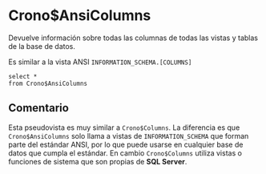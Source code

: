 ﻿---
SidebarGroup: "Metadatos base de datos"
---


# Crono$AnsiColumns

Devuelve información sobre todas las columnas de todas las vistas y tablas de la base de datos.

Es similar a la vista ANSI `INFORMATION_SCHEMA.[COLUMNS]`


```
select *
from Crono$AnsiColumns
```

## Comentario

Esta pseudovista es muy similar a `Crono$Columns`. La diferencia es que `Crono$AnsiColumns` solo llama a vistas de `INFORMATION_SCHEMA` que forman parte del estándar ANSI, por lo que puede usarse en cualquier base de datos que cumpla el estándar. En cambio `Crono$Columns` utiliza vistas o funciones de sistema que son propias de **SQL Server**.
